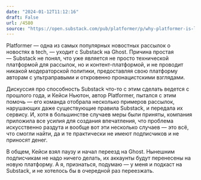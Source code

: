 ```yaml
---
date: "2024-01-12T11:12:16"
draft: False
url: /4580
source: "https://open.substack.com/pub/platformer/p/why-platformer-is-leaving-substack"
---
```


Platformer — одна из самых популярных новостных рассылок о новостях в tech, — уходит с Substack на Ghost. Причина простая — Substack не понял, что уже является не просто технической платформой для рассылок, но и контент-платформой, и не проводит никакой модераторской политики, предоставляя свою платформу авторам с ультраправыми и откровенно пронацистскими взглядами. 

Дискуссия про способность Substack что-то с этим сделать ведется с прошлого года, и Кейси Ньютон, автор Platformer, пытался с этим помочь — его команда отобрала несколько примеров рассылок, нарушающих даже существующие правила Substack, и передала их сервису. И, хотя в большинстве случаев меры были приняты, компания приложила все усилия для создания впечатления, что проблема искусственно раздута и вообще вот эти несколько случаев — это всё, что смогли найти, да и те практически не имеют подписчиков и не приносят денег.

В общем, Кейси взял паузу и начал переезд на Ghost. Нынешним подписчикам не надо ничего делать, их аккаунты будут перенесены на новую платформу. А я, признаться, подумаю — у меня и подкаст на Substack, и не хотелось бы в очередной раз переезжать.
